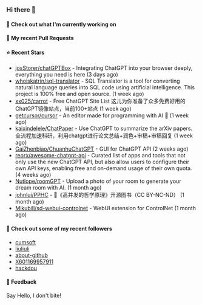 ### Hi there 👋

#### 👷 Check out what I'm currently working on

#### 🔨 My recent Pull Requests


#### ⭐ Recent Stars

- [josStorer/chatGPTBox](https://github.com/josStorer/chatGPTBox) - Integrating ChatGPT into your browser deeply, everything you need is here (3 days ago)
- [whoiskatrin/sql-translator](https://github.com/whoiskatrin/sql-translator) - SQL Translator is a tool for converting natural language queries into SQL code using artificial intelligence. This project is 100% free and open source. (1 week ago)
- [xx025/carrot](https://github.com/xx025/carrot) - Free ChatGPT Site List 这儿为你准备了众多免费好用的ChatGPT镜像站点，当前100&#43;站点 (1 week ago)
- [getcursor/cursor](https://github.com/getcursor/cursor) - An editor made for programming with AI 🤖 (1 week ago)
- [kaixindelele/ChatPaper](https://github.com/kaixindelele/ChatPaper) - Use ChatGPT to summarize the arXiv papers. 全流程加速科研，利用chatgpt进行论文总结&#43;润色&#43;审稿&#43;审稿回复 (1 week ago)
- [GaiZhenbiao/ChuanhuChatGPT](https://github.com/GaiZhenbiao/ChuanhuChatGPT) - GUI for ChatGPT API (2 weeks ago)
- [reorx/awesome-chatgpt-api](https://github.com/reorx/awesome-chatgpt-api) - Curated list of apps and tools that not only use the new ChatGPT API, but also allow users to configure their own API keys, enabling free and on-demand usage of their own quota. (4 weeks ago)
- [Nutlope/roomGPT](https://github.com/Nutlope/roomGPT) - Upload a photo of your room to generate your dream room with AI. (1 month ago)
- [johnlui/PPHC](https://github.com/johnlui/PPHC) - 📙《高并发的哲学原理》开源图书（CC BY-NC-ND） (1 month ago)
- [Mikubill/sd-webui-controlnet](https://github.com/Mikubill/sd-webui-controlnet) - WebUI extension for ControlNet (1 month ago)

#### 👯 Check out some of my recent followers

- [cumsoft](https://github.com/cumsoft)
- [liuliuli](https://github.com/liuliuli)
- [about-github](https://github.com/about-github)
- [X601169957911](https://github.com/X601169957911)
- [hackdou](https://github.com/hackdou)

#### 💬 Feedback

Say Hello, I don't bite!